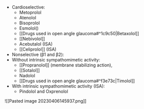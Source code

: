 
- Cardioselective:  
	- Metoprolol
	- Atenolol
	- Bisoprolol
	- Esmolol()
	- [[Drugs used in open angle glaucoma#^1c9c50|Betaxolol]]
	- [[Nebivolol]] 
	- Acebutalol (ISA)
	- [[Celiprolol]] (ISA)
- Nonselective (β1 and β2):
- Without intrinsic sympathomimetic activity: 
	- [[Propranolol]] (membrane stabilizing action), 
	- [[Sotalol]]
	- Nadolol 
	- [[Drugs used in open angle glaucoma#^f3e73c|Timolol]]
- With intrinsic sympathomimetic activity (ISA): 
	- Pindolol and Oxprenolol

![[Pasted image 20230406145937.png]]